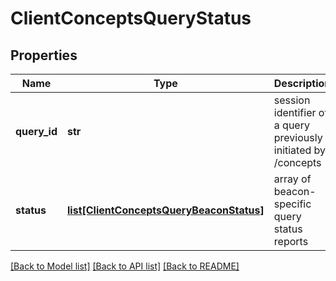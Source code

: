 # ClientConceptsQueryStatus

## Properties
Name | Type | Description | Notes
------------ | ------------- | ------------- | -------------
**query_id** | **str** | session identifier of a query previously initiated by /concepts  | [optional] 
**status** | [**list[ClientConceptsQueryBeaconStatus]**](ClientConceptsQueryBeaconStatus.md) | array of beacon-specific query status reports  | [optional] 

[[Back to Model list]](../README.md#documentation-for-models) [[Back to API list]](../README.md#documentation-for-api-endpoints) [[Back to README]](../README.md)


